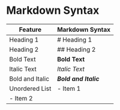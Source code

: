 # Markdown Syntax 
| Feature | Markdown Syntax |
|--------|-------------|
| Heading 1 | # Heading 1       |
| Heading 2 | ## Heading 2     |
| Bold Text | 	**Bold Text**  |
| Italic Text | *Italic Text*  |
| Bold and Italic | ***Bold and Italic*** |
| Unordered List | - Item 1 
                  - Item 2 |
